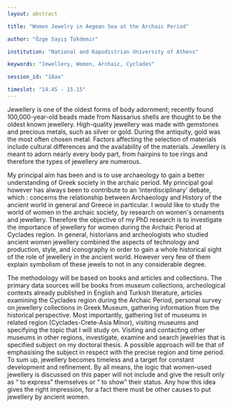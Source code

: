 ```yaml
---
layout: abstract

title: "Women Jewelry in Aegean Sea at the Archaic Period"

author: "Özge Sayış Tokdemir"

institution: "National and Kapodistrian University of Athens"

keywords: "Jewellery, Women, Archaic, Cyclades"

session_id: "18aa"

timeslot: "14.45 - 15.15"
---
```


Jewellery is one of the oldest forms of body adornment; recently found
100,000-year-old beads made from Nassarius shells are thought to be
the oldest known jewellery. High-quality jewellery was made with
gemstones and precious metals, such as silver or gold. During the
antiquity, gold was the most often chosen metal. Factors affecting the
selection of materials include cultural differences and the
availability of the materials. Jewellery is meant to adorn nearly
every body part, from hairpins to toe rings and therefore the types of
jewellery are numerous.

My principal aim has been and is to use archaeology to gain a better
understanding of Greek society in the archaic period. My principal
goal however has always been to contribute to an ‘interdisciplinary’
debate, which : concerns the relationship between Archaeology and
History of the ancient world in general and Greece in particular. I
would like to study the world of women in the archaic society, by
research on women's ornaments and jewellery. Therefore the objective
of my PhD research is to investigate the importance of jewellery for
women during the Archaic Period at Cyclades region. In general,
historians and archeologists who studied ancient women jewellery
combined the aspects of technology and production, style, and
iconography in order to gain a whole historical sight of the role of
jewellery in the ancient world. However very few of them explain
symbolism of these jewels to not in any considerable degree.

The methodology will be based on books and articles and
collections. The primary data sources will be books from museum
collections, archeological contexts already published in English and
Turkish literature, articles examining the Cyclades region during the
Archaic Period, personal survey on jewellery collections in Greek
Museum, gathering information from the historical perspective. Most
importantly, gathering list of museums in related region (Cyclades-Crete-Asia Minor), visiting museums and specifying the topic
that I will study on. Visiting and contacting other museums in other
regions, investigate, examine and search jewelries that is specified
subject on my doctoral thesis. A possible approach will be that of
emphasising the subject in respect with the precise region and time
period. To sum up, jewellery becomes timeless and a target for
constant development and refinement. By all means, the logic that
women-used jewellery is discussed on this paper will not include and
give the result only as “ to express” themselves or “ to show” their
status. Any how this idea gives the right impression, for a fact there
must be other causes to put jewellery by ancient women.
